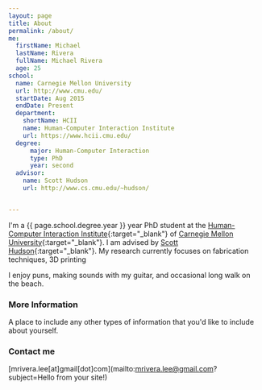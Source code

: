 ```yaml
---
layout: page
title: About
permalink: /about/
me:
  firstName: Michael
  lastName: Rivera
  fullName: Michael Rivera
  age: 25
school:
  name: Carnegie Mellon University
  url: http://www.cmu.edu/
  startDate: Aug 2015
  endDate: Present
  department:
    shortName: HCII
    name: Human-Computer Interaction Institute
    url: https://www.hcii.cmu.edu/
  degree:
      major: Human-Computer Interaction
      type: PhD
      year: second
  advisor:
    name: Scott Hudson
    url: http://www.cs.cmu.edu/~hudson/


---
```


I'm a {{ page.school.degree.year }} year PhD student at the [Human-Computer Interaction Institute](https://www.hcii.cmu.edu/){:target="_blank"} of [Carnegie Mellon University](http://www.cmu.edu/){:target="_blank"}. I am advised by [Scott Hudson](http://www.cs.cmu.edu/~hudson/}){:target="_blank"}. My research currently focuses on fabrication techniques, 3D printing

I enjoy puns, making sounds with my guitar, and occasional long walk on the beach.

### More Information

A place to include any other types of information that you'd like to include about yourself.

### Contact me

[mrivera.lee[at]gmail[dot]com](mailto:mrivera.lee@gmail.com?subject=Hello from your site!)
